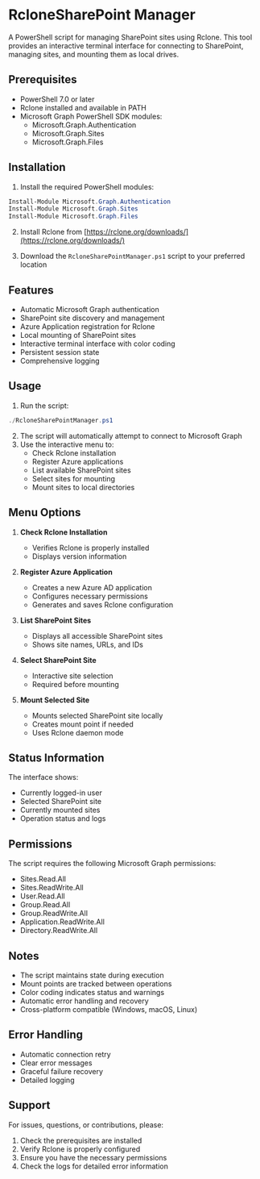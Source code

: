 # RcloneSharePoint Manager

A PowerShell script for managing SharePoint sites using Rclone. This tool provides an interactive terminal interface for connecting to SharePoint, managing sites, and mounting them as local drives.

## Prerequisites

- PowerShell 7.0 or later
- Rclone installed and available in PATH
- Microsoft Graph PowerShell SDK modules:
  - Microsoft.Graph.Authentication
  - Microsoft.Graph.Sites
  - Microsoft.Graph.Files

## Installation

1. Install the required PowerShell modules:
```powershell
Install-Module Microsoft.Graph.Authentication
Install-Module Microsoft.Graph.Sites
Install-Module Microsoft.Graph.Files
```

2. Install Rclone from [https://rclone.org/downloads/](https://rclone.org/downloads/)

3. Download the `RcloneSharePointManager.ps1` script to your preferred location

## Features

- Automatic Microsoft Graph authentication
- SharePoint site discovery and management
- Azure Application registration for Rclone
- Local mounting of SharePoint sites
- Interactive terminal interface with color coding
- Persistent session state
- Comprehensive logging

## Usage

1. Run the script:
```powershell
./RcloneSharePointManager.ps1
```

2. The script will automatically attempt to connect to Microsoft Graph
3. Use the interactive menu to:
   - Check Rclone installation
   - Register Azure applications
   - List available SharePoint sites
   - Select sites for mounting
   - Mount sites to local directories

## Menu Options

1. **Check Rclone Installation**
   - Verifies Rclone is properly installed
   - Displays version information

2. **Register Azure Application**
   - Creates a new Azure AD application
   - Configures necessary permissions
   - Generates and saves Rclone configuration

3. **List SharePoint Sites**
   - Displays all accessible SharePoint sites
   - Shows site names, URLs, and IDs

4. **Select SharePoint Site**
   - Interactive site selection
   - Required before mounting

5. **Mount Selected Site**
   - Mounts selected SharePoint site locally
   - Creates mount point if needed
   - Uses Rclone daemon mode

## Status Information

The interface shows:
- Currently logged-in user
- Selected SharePoint site
- Currently mounted sites
- Operation status and logs

## Permissions

The script requires the following Microsoft Graph permissions:
- Sites.Read.All
- Sites.ReadWrite.All
- User.Read.All
- Group.Read.All
- Group.ReadWrite.All
- Application.ReadWrite.All
- Directory.ReadWrite.All

## Notes

- The script maintains state during execution
- Mount points are tracked between operations
- Color coding indicates status and warnings
- Automatic error handling and recovery
- Cross-platform compatible (Windows, macOS, Linux)

## Error Handling

- Automatic connection retry
- Clear error messages
- Graceful failure recovery
- Detailed logging

## Support

For issues, questions, or contributions, please:
1. Check the prerequisites are installed
2. Verify Rclone is properly configured
3. Ensure you have the necessary permissions
4. Check the logs for detailed error information